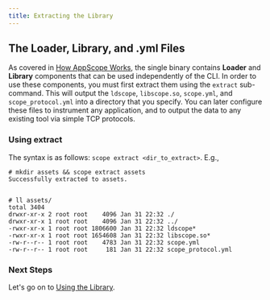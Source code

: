 ```yaml
---
title: Extracting the Library
---
```


## The Loader, Library, and .yml Files

As covered in [How AppScope Works](/docs/how-works), the single binary contains **Loader** and **Library** components that can be used independently of the CLI. In order to use these components, you must first extract them using the `extract` sub-command. This will output the `ldscope`, `libscope.so`, `scope.yml`, and `scope_protocol.yml` into a directory that you specify. You can later configure these files to instrument any application, and to output the data to any existing tool via simple TCP protocols. 

### Using extract 

The syntax is as follows: `scope extract <dir_to_extract>`. E.g., 

```
# mkdir assets && scope extract assets
Successfully extracted to assets.


# ll assets/
total 3404
drwxr-xr-x 2 root root    4096 Jan 31 22:32 ./
drwxr-xr-x 1 root root    4096 Jan 31 22:32 ../
-rwxr-xr-x 1 root root 1806600 Jan 31 22:32 ldscope*
-rwxr-xr-x 1 root root 1654608 Jan 31 22:32 libscope.so*
-rw-r--r-- 1 root root    4783 Jan 31 22:32 scope.yml
-rw-r--r-- 1 root root     181 Jan 31 22:32 scope_protocol.yml

```

### Next Steps

Let's go on to [Using the Library](/docs/library-using).